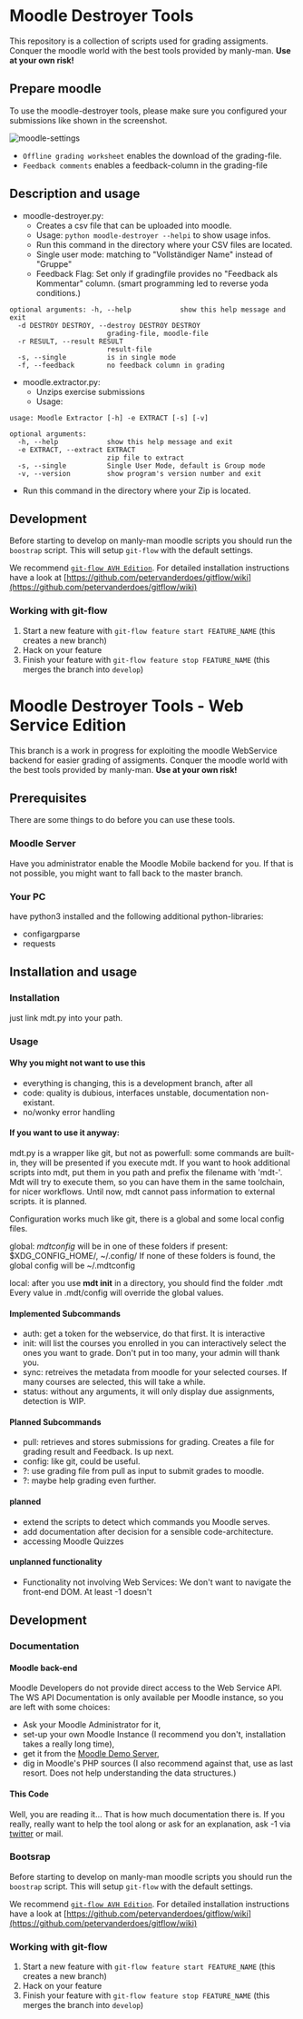 # Moodle Destroyer Tools

This repository is a collection of scripts used for grading assigments.
Conquer the moodle world with the best tools provided by manly-man.
**Use at your own risk!**

## Prepare moodle

To use the moodle-destroyer tools, please make sure you configured your submissions like shown in the screenshot.

![moodle-settings](https://raw.githubusercontent.com/manly-man/moodle-destroyer-tools/develop/images/moodle-settings.png)

* `Offline grading worksheet` enables the download of the grading-file.
* `Feedback comments` enables a feedback-column in the grading-file

## Description and usage

* moodle-destroyer.py:
  - Creates a csv file that can be uploaded into moodle.
  - Usage: ```python moodle-destroyer --helpi``` to show usage infos.
  - Run this command in the directory where your CSV files are located.
  - Single user mode: matching to "Vollständiger Name" instead of "Gruppe"
  - Feedback Flag: Set only if gradingfile provides no "Feedback als Kommentar" column. (smart programming led to reverse yoda
    conditions.)
```
optional arguments: -h, --help            show this help message and exit
  -d DESTROY DESTROY, --destroy DESTROY DESTROY
                        grading-file, moodle-file
  -r RESULT, --result RESULT
                        result-file
  -s, --single          is in single mode
  -f, --feedback        no feedback column in grading
```
* moodle.extractor.py:
  - Unzips exercise submissions
  - Usage:
```
usage: Moodle Extractor [-h] -e EXTRACT [-s] [-v]

optional arguments:
  -h, --help            show this help message and exit
  -e EXTRACT, --extract EXTRACT
                        zip file to extract
  -s, --single          Single User Mode, default is Group mode
  -v, --version         show program's version number and exit
``` 
  - Run this command in the directory where your Zip is located.

## Development

Before starting to develop on manly-man moodle scripts you should run the `boostrap` script.
This will setup `git-flow` with the default settings.

We recommend [`git-flow AVH Edition`](https://github.com/petervanderdoes/gitflow/).
For detailed installation instructions have a look at [https://github.com/petervanderdoes/gitflow/wiki](https://github.com/petervanderdoes/gitflow/wiki)

### Working with git-flow

1. Start a new feature with `git-flow feature start FEATURE_NAME` (this creates a new branch)
2. Hack on your feature
3. Finish your feature with `git-flow feature stop FEATURE_NAME` (this merges the branch into `develop`)

 # Moodle Destroyer Tools - Web Service Edition

This branch is a work in progress for exploiting the moodle WebService backend for easier grading of assigments.
Conquer the moodle world with the best tools provided by manly-man.
**Use at your own risk!**

## Prerequisites

There are some things to do before you can use these tools.

### Moodle Server

Have you administrator enable the Moodle Mobile backend for you.
If that is not possible, you might want to fall back to the master branch.

### Your PC

have python3 installed and the following additional python-libraries: 
* configargparse
* requests

## Installation and usage

### Installation

just link mdt.py into your path.

### Usage

#### Why you might not want to use this

* everything is changing, this is a development branch, after all
* code: quality is dubious, interfaces unstable, documentation non-existant.
* no/wonky error handling

#### If you want to use it anyway:

mdt.py is a wrapper like git, but not as powerfull:
 some commands are built-in, they will be presented if you execute mdt.
 If you want to hook additional scripts into mdt, put them in you path and prefix the filename with 'mdt-'.
 Mdt will try to execute them, so you can have them in the same toolchain, for nicer workflows.
 Until now, mdt cannot pass information to external scripts. it is planned.
 
Configuration works much like git, there is a global and some local config files.

global: *mdtconfig* will be in one of these folders if present: $XDG_CONFIG_HOME/, ~/.config/
If none of these folders is found, the global config will be ~/.mdtconfig

local: after you use **mdt init** in a directory, you should find the folder .mdt
Every value in .mdt/config will override the global values.


#### Implemented Subcommands

* auth: get a token for the webservice, do that first. It is interactive
* init: will list the courses you enrolled in you can interactively select the ones you want to grade.  Don't put in too many, your admin will thank you.
* sync: retreives the metadata from moodle for your selected courses. If many courses are selected, this will take a while.
* status: without any arguments, it will only display due assignments, detection is WIP.

#### Planned Subcommands

* pull: retrieves and stores submissions for grading. Creates a file for grading result and Feedback. Is up next.
* config: like git, could be useful.
* ?: use grading file from pull as input to submit grades to moodle.
* ?: maybe help grading even further.

#### planned

* extend the scripts to detect which commands you Moodle serves.
* add documentation after decision for a sensible code-architecture.
* accessing Moodle Quizzes

#### unplanned functionality

* Functionality not involving Web Services: We don't want to navigate the front-end DOM. At least -1 doesn't

## Development

### Documentation

#### Moodle back-end

Moodle Developers do not provide direct access to the Web Service API.
The WS API Documentation is only available per Moodle instance, so you are left with some choices:

* Ask your Moodle Administrator for it,
* set-up your own Moodle Instance (I recommend you don't, installation takes a really long time),
* get it from the [Moodle Demo Server](https://moodle.org/demo/),
* dig in Moodle's PHP sources (I also recommend against that, use as last resort. Does not help understanding the data structures.)

#### This Code

Well, you are reading it… That is how much documentation there is.
If you really, really want to help the tool along or ask for an explanation, ask -1 via [twitter](https://twitter.com/einsweniger/) or mail.

### Bootsrap

Before starting to develop on manly-man moodle scripts you should run the `boostrap` script.
This will setup `git-flow` with the default settings.

We recommend [`git-flow AVH Edition`](https://github.com/petervanderdoes/gitflow/).
For detailed installation instructions have a look at [https://github.com/petervanderdoes/gitflow/wiki](https://github.com/petervanderdoes/gitflow/wiki)

### Working with git-flow

1. Start a new feature with `git-flow feature start FEATURE_NAME` (this creates a new branch)
2. Hack on your feature
3. Finish your feature with `git-flow feature stop FEATURE_NAME` (this merges the branch into `develop`)


